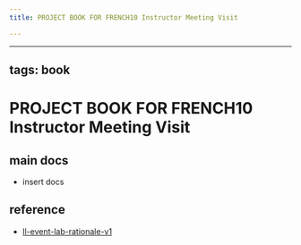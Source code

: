 ```yaml
---
title: PROJECT BOOK FOR FRENCH10 Instructor Meeting Visit

---
```



---
tags: book
---

PROJECT BOOK FOR FRENCH10 Instructor Meeting Visit
===

main docs
---

- insert docs

reference
---

- [ll-event-lab-rationale-v1](/AunryFEcRm6SG8qAbHAyIw)

